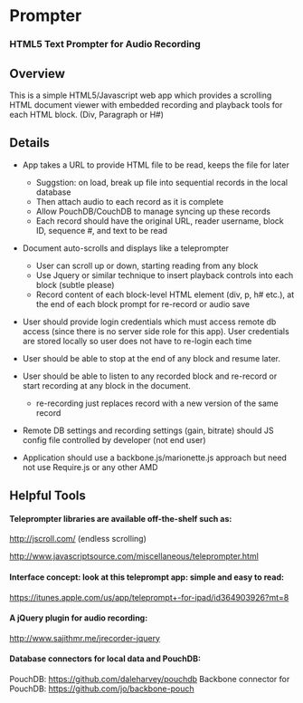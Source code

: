 Prompter
========

### HTML5 Text Prompter for Audio Recording


## Overview

This is a simple HTML5/Javascript web app which provides a scrolling HTML document viewer with embedded recording and playback tools for each HTML block. (Div, Paragraph or H#)

## Details

* App takes a URL to provide HTML file to be read, keeps the file for later
    * Suggstion: on load, break up file into sequential records in the local database
    * Then attach audio to each record as it is complete
    * Allow PouchDB/CouchDB to manage syncing up these records
    * Each record should have the original URL, reader username, block ID, sequence #, and text to be read

* Document auto-scrolls and displays like a teleprompter
    * User can scroll up or down, starting reading from any block
    * Use Jquery or similar technique to insert playback controls into each block (subtle please)
    * Record content of each block-level HTML element (div, p, h# etc.), at the end of each block prompt for re-record or audio save

* User should provide login credentials which must access remote db access (since there is no server side role for this app). User credentials are stored locally so user does not have to re-login each time

* User should be able to stop at the end of any block and resume later.

* User should be able to listen to any recorded block and re-record or start recording at any block in the document.
    * re-recording just replaces record with a new version of the same record

* Remote DB settings and recording settings (gain, bitrate) should JS config file controlled by developer (not end user)

* Application should use a backbone.js/marionette.js approach but need not use Require.js or any other AMD



## Helpful Tools

#### Teleprompter libraries are available off-the-shelf such as: 

http://jscroll.com/ (endless scrolling)

http://www.javascriptsource.com/miscellaneous/teleprompter.html 

#### Interface concept: look at this teleprompt app: simple and easy to read:

https://itunes.apple.com/us/app/teleprompt+-for-ipad/id364903926?mt=8

#### A jQuery plugin for audio recording:

http://www.sajithmr.me/jrecorder-jquery

#### Database connectors for local data and PouchDB:

PouchDB: https://github.com/daleharvey/pouchdb
Backbone connector for PouchDB: https://github.com/jo/backbone-pouch


